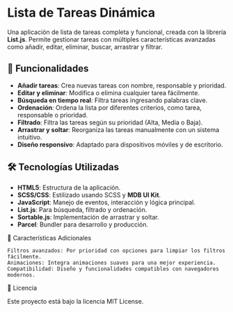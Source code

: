 # Lista de Tareas Dinámica

Una aplicación de lista de tareas completa y funcional, creada con la librería **List.js**. Permite gestionar tareas con múltiples características avanzadas como añadir, editar, eliminar, buscar, arrastrar y filtrar.

## 🚀 Funcionalidades

- **Añadir tareas**: Crea nuevas tareas con nombre, responsable y prioridad.
- **Editar y eliminar**: Modifica o elimina cualquier tarea fácilmente.
- **Búsqueda en tiempo real**: Filtra tareas ingresando palabras clave.
- **Ordenación**: Ordena la lista por diferentes criterios, como tarea, responsable o prioridad.
- **Filtrado**: Filtra las tareas según su prioridad (Alta, Media o Baja).
- **Arrastrar y soltar**: Reorganiza las tareas manualmente con un sistema intuitivo.
- **Diseño responsivo**: Adaptado para dispositivos móviles y de escritorio.

## 🛠️ Tecnologías Utilizadas

- **HTML5**: Estructura de la aplicación.
- **SCSS/CSS**: Estilizado usando SCSS y **MDB UI Kit**.
- **JavaScript**: Manejo de eventos, interacción y lógica principal.
- **List.js**: Para búsqueda, filtrado y ordenación.
- **Sortable.js**: Implementación de arrastrar y soltar.
- **Parcel**: Bundler para desarrollo y producción.

🌟 Características Adicionales

    Filtros avanzados: Por prioridad con opciones para limpiar los filtros fácilmente.
    Animaciones: Integra animaciones suaves para una mejor experiencia.
    Compatibilidad: Diseño y funcionalidades compatibles con navegadores modernos.

📄 Licencia

Este proyecto está bajo la licencia MIT License.
